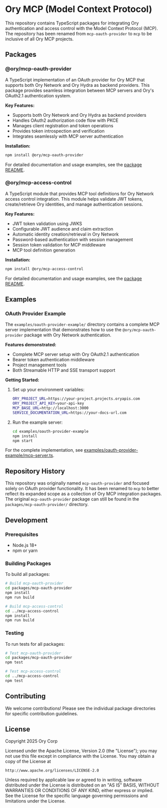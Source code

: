 # Ory MCP (Model Context Protocol)

This repository contains TypeScript packages for integrating Ory authentication and access control with the Model Context Protocol (MCP). The repository has been renamed from `mcp-oauth-provider` to `mcp` to be inclusive of all Ory MCP projects.

## Packages

### @ory/mcp-oauth-provider

A TypeScript implementation of an OAuth provider for Ory MCP that supports both Ory Network and Ory Hydra as backend providers. This package provides seamless integration between MCP servers and Ory's OAuth2.1 authentication system.

**Key Features:**

- Supports both Ory Network and Ory Hydra as backend providers
- Handles OAuth2 authorization code flow with PKCE
- Manages client registration and token operations
- Provides token introspection and verification
- Integrates seamlessly with MCP server authentication

**Installation:**

```bash
npm install @ory/mcp-oauth-provider
```

For detailed documentation and usage examples, see the [package README](./packages/mcp-oauth-provider/README.md).

### @ory/mcp-access-control

A TypeScript module that provides MCP tool definitions for Ory Network access control integration. This module helps validate JWT tokens, create/retrieve Ory identities, and manage authentication sessions.

**Key Features:**

- JWT token validation using JWKS
- Configurable JWT audience and claim extraction
- Automatic identity creation/retrieval in Ory Network
- Password-based authentication with session management
- Session token validation for MCP middleware
- MCP tool definition generation

**Installation:**

```bash
npm install @ory/mcp-access-control
```

For detailed documentation and usage examples, see the [package README](./packages/mcp-access-control/README.md).

## Examples

### OAuth Provider Example

The `examples/oauth-provider-example/` directory contains a complete MCP server implementation that demonstrates how to use the `@ory/mcp-oauth-provider` package with Ory Network authentication.

**Features demonstrated:**

- Complete MCP server setup with Ory OAuth2.1 authentication
- Bearer token authentication middleware
- Project management tools
- Both Streamable HTTP and SSE transport support

**Getting Started:**

1. Set up your environment variables:

   ```bash
   ORY_PROJECT_URL=https://your-project.projects.oryapis.com
   ORY_PROJECT_API_KEY=your-api-key
   MCP_BASE_URL=http://localhost:3000
   SERVICE_DOCUMENTATION_URL=https://your-docs-url.com
   ```

2. Run the example server:
   ```bash
   cd examples/oauth-provider-example
   npm install
   npm start
   ```

For the complete implementation, see [examples/oauth-provider-example/mcp-server.ts](./examples/oauth-provider-example/mcp-server.ts).

## Repository History

This repository was originally named `mcp-oauth-provider` and focused solely on OAuth provider functionality. It has been renamed to `mcp` to better reflect its expanded scope as a collection of Ory MCP integration packages. The original `mcp-oauth-provider` package can still be found in the `packages/mcp-oauth-provider/` directory.

## Development

### Prerequisites

- Node.js 18+
- npm or yarn

### Building Packages

To build all packages:

```bash
# Build mcp-oauth-provider
cd packages/mcp-oauth-provider
npm install
npm run build

# Build mcp-access-control
cd ../mcp-access-control
npm install
npm run build
```

### Testing

To run tests for all packages:

```bash
# Test mcp-oauth-provider
cd packages/mcp-oauth-provider
npm test

# Test mcp-access-control
cd ../mcp-access-control
npm test
```

## Contributing

We welcome contributions! Please see the individual package directories for specific contribution guidelines.

## License

Copyright 2025 Ory Corp

Licensed under the Apache License, Version 2.0 (the "License");
you may not use this file except in compliance with the License.
You may obtain a copy of the License at

    http://www.apache.org/licenses/LICENSE-2.0

Unless required by applicable law or agreed to in writing, software
distributed under the License is distributed on an "AS IS" BASIS,
WITHOUT WARRANTIES OR CONDITIONS OF ANY KIND, either express or implied.
See the License for the specific language governing permissions and
limitations under the License.
